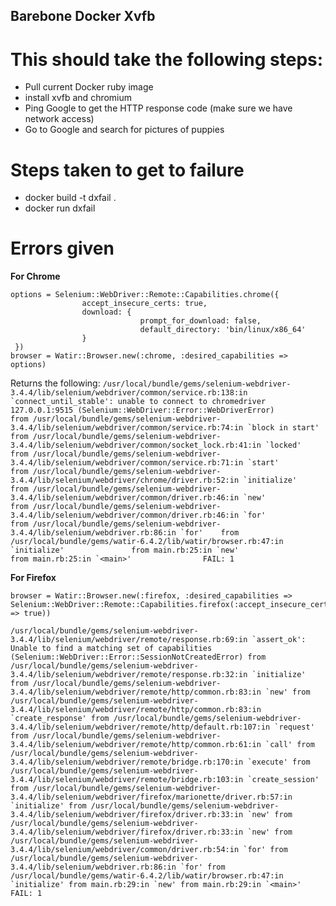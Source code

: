 Barebone Docker Xvfb
--------------------
This should take the following steps:
=====================================
* Pull current Docker ruby image
* install xvfb and chromium
* Ping Google to get the HTTP response code (make sure we have network access)
* Go to Google and search for pictures of puppies


Steps taken to get to failure
=============================
* docker build -t dxfail .
* docker run dxfail


Errors given
============
**For Chrome**
```
options = Selenium::WebDriver::Remote::Capabilities.chrome({
				accept_insecure_certs: true,
				download: {
							 prompt_for_download: false,
							 default_directory: 'bin/linux/x86_64'
				}
 })
browser = Watir::Browser.new(:chrome, :desired_capabilities => options)
```

Returns the following:
``
/usr/local/bundle/gems/selenium-webdriver-3.4.4/lib/selenium/webdriver/common/service.rb:138:in `connect_until_stable': unable to connect to chromedriver 127.0.0.1:9515 (Selenium::WebDriver::Error::WebDriverError)                                       
				from /usr/local/bundle/gems/selenium-webdriver-3.4.4/lib/selenium/webdriver/common/service.rb:74:in `block in start'                                                                              
				from /usr/local/bundle/gems/selenium-webdriver-3.4.4/lib/selenium/webdriver/common/socket_lock.rb:41:in `locked'                                                                                  
				from /usr/local/bundle/gems/selenium-webdriver-3.4.4/lib/selenium/webdriver/common/service.rb:71:in `start'                                                                                       
				from /usr/local/bundle/gems/selenium-webdriver-3.4.4/lib/selenium/webdriver/chrome/driver.rb:52:in `initialize'                                                                                   
				from /usr/local/bundle/gems/selenium-webdriver-3.4.4/lib/selenium/webdriver/common/driver.rb:46:in `new'                                                                                          
				from /usr/local/bundle/gems/selenium-webdriver-3.4.4/lib/selenium/webdriver/common/driver.rb:46:in `for'                                                                                          
				from /usr/local/bundle/gems/selenium-webdriver-3.4.4/lib/selenium/webdriver.rb:86:in `for'   
				from /usr/local/bundle/gems/watir-6.4.2/lib/watir/browser.rb:47:in `initialize'              
				from main.rb:25:in `new'                  
				from main.rb:25:in `<main>'               
FAIL: 1
``

**For Firefox**
```
browser = Watir::Browser.new(:firefox, :desired_capabilities => Selenium::WebDriver::Remote::Capabilities.firefox(:accept_insecure_certs => true))
```

``
/usr/local/bundle/gems/selenium-webdriver-3.4.4/lib/selenium/webdriver/remote/response.rb:69:in `assert_ok': Unable to find a matching set of capabilities (Selenium::WebDriver::Error::SessionNotCreatedError)
				from /usr/local/bundle/gems/selenium-webdriver-3.4.4/lib/selenium/webdriver/remote/response.rb:32:in `initialize'
				from /usr/local/bundle/gems/selenium-webdriver-3.4.4/lib/selenium/webdriver/remote/http/common.rb:83:in `new'
				from /usr/local/bundle/gems/selenium-webdriver-3.4.4/lib/selenium/webdriver/remote/http/common.rb:83:in `create_response'
				from /usr/local/bundle/gems/selenium-webdriver-3.4.4/lib/selenium/webdriver/remote/http/default.rb:107:in `request'
				from /usr/local/bundle/gems/selenium-webdriver-3.4.4/lib/selenium/webdriver/remote/http/common.rb:61:in `call'
				from /usr/local/bundle/gems/selenium-webdriver-3.4.4/lib/selenium/webdriver/remote/bridge.rb:170:in `execute'
				from /usr/local/bundle/gems/selenium-webdriver-3.4.4/lib/selenium/webdriver/remote/bridge.rb:103:in `create_session'
				from /usr/local/bundle/gems/selenium-webdriver-3.4.4/lib/selenium/webdriver/firefox/marionette/driver.rb:57:in `initialize'
				from /usr/local/bundle/gems/selenium-webdriver-3.4.4/lib/selenium/webdriver/firefox/driver.rb:33:in `new'
				from /usr/local/bundle/gems/selenium-webdriver-3.4.4/lib/selenium/webdriver/firefox/driver.rb:33:in `new'
				from /usr/local/bundle/gems/selenium-webdriver-3.4.4/lib/selenium/webdriver/common/driver.rb:54:in `for'
				from /usr/local/bundle/gems/selenium-webdriver-3.4.4/lib/selenium/webdriver.rb:86:in `for'
				from /usr/local/bundle/gems/watir-6.4.2/lib/watir/browser.rb:47:in `initialize'
				from main.rb:29:in `new'
				from main.rb:29:in `<main>'
FAIL: 1
``
